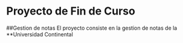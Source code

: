 # Proyecto de Fin de Curso
##Gestion de notas
El proyecto consiste en la gestion de notas de la **Universidad Continental
